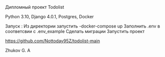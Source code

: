 Дипломный проект Todolist

Python 3.10, Django 4.0.1, Postgres, Docker

Запуск : Из директории запустить -docker-compose up Заполнить .env в соответсвии с .env_example Сделать миграции Запустить проект

https://github.com/Nottoday95Z/todolist-main

Zhukov G. A